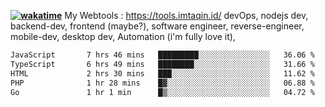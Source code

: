 **[![wakatime](https://wakatime.com/badge/user/87646243-158a-4241-a3cb-668e1fa2dbb8.svg)](https://wakatime.com/@87646243-158a-4241-a3cb-668e1fa2dbb8?style=plastic)**
My Webtools : https://tools.imtaqin.id/
devOps, nodejs dev, backend-dev, frontend (maybe?), software engineer, reverse-engineer, mobile-dev, desktop dev, Automation (i'm fully love it), 

<!--START_SECTION:waka-->

```txt
JavaScript       7 hrs 46 mins   █████████░░░░░░░░░░░░░░░░   36.06 %
TypeScript       6 hrs 49 mins   ████████░░░░░░░░░░░░░░░░░   31.66 %
HTML             2 hrs 30 mins   ███░░░░░░░░░░░░░░░░░░░░░░   11.62 %
PHP              1 hr 28 mins    █▓░░░░░░░░░░░░░░░░░░░░░░░   06.88 %
Go               1 hr 1 min      █▒░░░░░░░░░░░░░░░░░░░░░░░   04.72 %
```

<!--END_SECTION:waka-->
